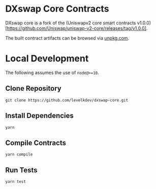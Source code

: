 # DXswap Core Contracts

DXswap core is a fork of the (Uniswapv2 core smart contracts v1.0.0)[https://github.com/Uniswap/uniswap-v2-core/releases/tag/v1.0.0].

The built contract artifacts can be browsed via [unpkg.com](https://unpkg.com/browse/@uniswap/v2-core@latest/).

# Local Development

The following assumes the use of `node@>=10`.

## Clone Repository

`git clone https://github.com/levelkdev/dxswap-core.git`

## Install Dependencies

`yarn`

## Compile Contracts

`yarn compile`

## Run Tests

`yarn test`
